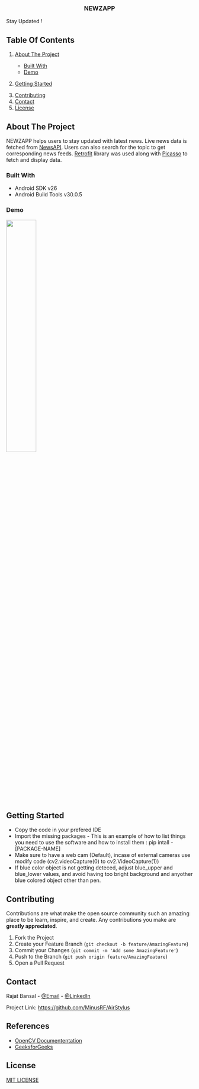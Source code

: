 <h3 align="center">
NEWZAPP
</h3>

<p align="center">
    
Stay Updated ! <br />
</p>
</p>



<!-- TABLE OF CONTENTS -->
Table Of Contents
-----------------

<show open="open">
<ol>
    <li>
      
<a href="#about-the-project">About The Project</a>
<ul>
        <li>
<a href="#built-with">Built With</a>
</li>
        <li>
<a href="#demo">Demo</a>
</li>
      </ul>
    </li>
    <li>
      
<a href="#getting-started">Getting Started</a>
</li>
    <li>
<a href="#contributing">Contributing</a>
</li> 
    <li>
<a href="#contact">Contact</a>
</li>
     <li>
<a href="#license">License</a>
</li>
  </ol>
</details>

<!-- ABOUT THE PROJECT -->
About The Project
-----------------

NEWZAPP helps users to stay updated with latest news. Live news data is
fetched from [NewsAPI](https://newsapi.org/). Users can also search for
the topic to get corresponding news feeds.
[Retrofit](https://square.github.io/retrofit/#:~:text=Retrofit%20is%20the%20class%20through,are%20turned%20into%20callable%20objects)
library was used along with [Picasso](https://square.github.io/picasso/)
to fetch and display data.

### Built With

-   Android SDK v26
-   Android Build Tools v30.0.5

### Demo

<img src="https://github.com/MinusRF/NewsApp/blob/master/NewzApp2.gif" width="40%">

<!-- GETTING STARTED -->
Getting Started
---------------

-   Copy the code in your prefered IDE
-   Import the missing packages - This is an example of how to list
    things you need to use the software and how to install them : pip
    intall -[PACKAGE-NAME]
-   Make sure to have a web cam (Default), incase of external cameras
    use modify code (cv2.videoCapture(0) to cv2.VideoCapture(1))
-   If blue color object is not getting deteced, adjust blue\_upper and
    blue\_lower values, and avoid having too bright background and
    anyother blue colored object other than pen.

<!-- CONTRIBUTING -->
Contributing
------------

Contributions are what make the open source community such an amazing
place to be learn, inspire, and create. Any contributions you make are
**greatly appreciated**.

1.  Fork the Project
2.  Create your Feature Branch
    (`git checkout -b feature/AmazingFeature`)
3.  Commit your Changes (`git commit -m 'Add some AmazingFeature'`)
4.  Push to the Branch (`git push origin feature/AmazingFeature`)
5.  Open a Pull Request

<!-- CONTACT -->
Contact
-------

Rajat Bansal - [@Email](rajatbansal16111998@gamil.com) -
[@LinkedIn](https://www.linkedin.com/in/rajat-bansal-829535170)

Project Link: <https://github.com/MinusRF/AirStylus>

References
----------

-   [OpenCV
    Documententation](https://www.webpagefx.com/tools/emoji-cheat-sheet)
-   [GeeksforGeeks](https://shields.io)

License
-------

[MIT LICENSE](LICENSE)
